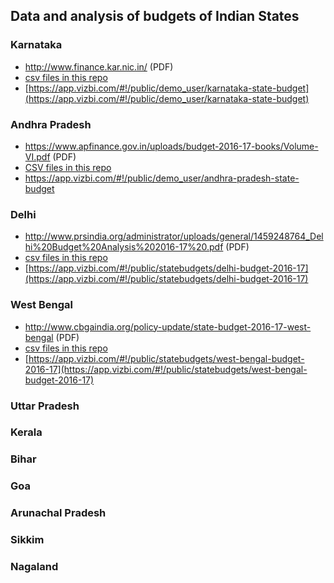 Data and analysis of budgets of Indian States 
-----------------------------------------------

### Karnataka


* http://www.finance.kar.nic.in/ (PDF)
* [csv files in this repo](/karnataka)
* [https://app.vizbi.com/#!/public/demo_user/karnataka-state-budget](https://app.vizbi.com/#!/public/demo_user/karnataka-state-budget) 


### Andhra Pradesh


* https://www.apfinance.gov.in/uploads/budget-2016-17-books/Volume-VI.pdf (PDF)
* [CSV files in this repo](/andhra-pradesh)
* https://app.vizbi.com/#!/public/demo_user/andhra-pradesh-state-budget


### Delhi

* http://www.prsindia.org/administrator/uploads/general/1459248764_Delhi%20Budget%20Analysis%202016-17%20.pdf (PDF)
* [csv files in this repo](/Delhi-Budget)
* [https://app.vizbi.com/#!/public/statebudgets/delhi-budget-2016-17](https://app.vizbi.com/#!/public/statebudgets/delhi-budget-2016-17)


### West Bengal

*  http://www.cbgaindia.org/policy-update/state-budget-2016-17-west-bengal (PDF)
* [csv files in this repo](/westbengal-budget)
* [https://app.vizbi.com/#!/public/statebudgets/west-bengal-budget-2016-17](https://app.vizbi.com/#!/public/statebudgets/west-bengal-budget-2016-17)

### Uttar Pradesh

### Kerala

### Bihar

### Goa

### Arunachal Pradesh

### Sikkim

### Nagaland



